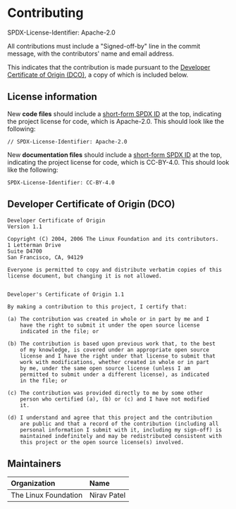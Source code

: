 # Contributing

SPDX-License-Identifier: Apache-2.0

All contributions must include a "Signed-off-by" line in the commit message, with the contributors' name and email address.

This indicates that the contribution is made pursuant to the [Developer Certificate of Origin \(DCO\)](https://developercertificate.org/), a copy of which is included below.

## License information

New **code files** should include a [short-form SPDX ID](https://spdx.org/ids) at the top, indicating the project license for code, which is Apache-2.0. This should look like the following:

```code
// SPDX-License-Identifier: Apache-2.0
```

New **documentation files** should include a [short-form SPDX ID](https://spdx.org/ids) at the top, indicating the project license for code, which is CC-BY-4.0. This should look like the following:

```text
SPDX-License-Identifier: CC-BY-4.0
```

## Developer Certificate of Origin \(DCO\)

```text
Developer Certificate of Origin
Version 1.1

Copyright (C) 2004, 2006 The Linux Foundation and its contributors.
1 Letterman Drive
Suite D4700
San Francisco, CA, 94129

Everyone is permitted to copy and distribute verbatim copies of this
license document, but changing it is not allowed.


Developer's Certificate of Origin 1.1

By making a contribution to this project, I certify that:

(a) The contribution was created in whole or in part by me and I
    have the right to submit it under the open source license
    indicated in the file; or

(b) The contribution is based upon previous work that, to the best
    of my knowledge, is covered under an appropriate open source
    license and I have the right under that license to submit that
    work with modifications, whether created in whole or in part
    by me, under the same open source license (unless I am
    permitted to submit under a different license), as indicated
    in the file; or

(c) The contribution was provided directly to me by some other
    person who certified (a), (b) or (c) and I have not modified
    it.

(d) I understand and agree that this project and the contribution
    are public and that a record of the contribution (including all
    personal information I submit with it, including my sign-off) is
    maintained indefinitely and may be redistributed consistent with
    this project or the open source license(s) involved.
```

## Maintainers

| Organization | Name |
| :--- | :--- |
| The Linux Foundation | Nirav Patel |

